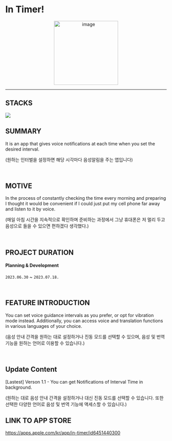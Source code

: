 # In Timer!

<p align="center"><img width="200" alt="image" src="https://github.com/giljihun/In-Timer-/assets/75918176/90c79162-ad21-448c-82cd-073b75c2e585"></p>


---

## STACKS

<img src="https://img.shields.io/badge/swift-F05138?style=for-the-badge&logo=swift&logoColor=white">

## SUMMARY

It is an app that gives voice notifications at each time when you set the desired interval.

(원하는 인터벌을 설정하면 해당 시각마다 음성알림을 주는 앱입니다)

</br>

## MOTIVE

In the process of constantly checking the time every morning and preparing
I thought it would be convenient if I could just put my cell phone far away and listen to it by voice.

(매일 아침 시간을 지속적으로 확인하며 준비하는 과정에서
그냥 휴대폰은 저 멀리 두고 음성으로 들을 수 있으면 편하겠다 생각했다.)

</br>

## PROJECT DURATION

#### Planning & Development
`2023.06.30` ~ `2023.07.18.`

</br>

## FEATURE INTRODUCTION

You can set voice guidance intervals as you prefer, or opt for vibration mode instead. 
Additionally, you can access voice and translation functions in various languages of your choice.  

(음성 안내 간격을 원하는 대로 설정하거나 진동 모드를 선택할 수 있으며, 음성 및 번역 기능을 원하는 언어로 이용할 수 있습니다.)

</br>

## Update Content

[Lastest] Verson 1.1 - You can get Notifications of Interval Time in background.

(원하는 대로 음성 안내 간격을 설정하거나 대신 진동 모드를 선택할 수 있습니다.
또한 선택한 다양한 언어로 음성 및 번역 기능에 액세스할 수 있습니다.)

## LINK TO APP STORE

https://apps.apple.com/kr/app/in-timer/id6451440300

</br>

